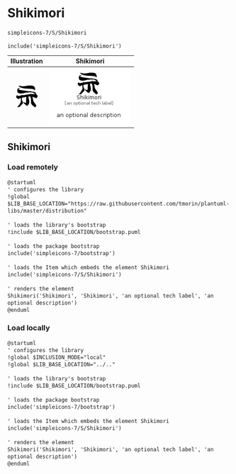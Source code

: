 # Shikimori


```text
simpleicons-7/S/Shikimori
```

```text
include('simpleicons-7/S/Shikimori')
```



| Illustration | Shikimori |
| :---: | :---: |
| ![illustration for Illustration](../../simpleicons-7/S/Shikimori.png) | ![illustration for Shikimori](../../simpleicons-7/S/Shikimori.Local.png) |




## Shikimori

### Load remotely
```plantuml
@startuml
' configures the library
!global $LIB_BASE_LOCATION="https://raw.githubusercontent.com/tmorin/plantuml-libs/master/distribution"

' loads the library's bootstrap
!include $LIB_BASE_LOCATION/bootstrap.puml

' loads the package bootstrap
include('simpleicons-7/bootstrap')

' loads the Item which embeds the element Shikimori
include('simpleicons-7/S/Shikimori')

' renders the element
Shikimori('Shikimori', 'Shikimori', 'an optional tech label', 'an optional description')
@enduml
```

### Load locally
```plantuml
@startuml
' configures the library
!global $INCLUSION_MODE="local"
!global $LIB_BASE_LOCATION="../.."

' loads the library's bootstrap
!include $LIB_BASE_LOCATION/bootstrap.puml

' loads the package bootstrap
include('simpleicons-7/bootstrap')

' loads the Item which embeds the element Shikimori
include('simpleicons-7/S/Shikimori')

' renders the element
Shikimori('Shikimori', 'Shikimori', 'an optional tech label', 'an optional description')
@enduml
```

